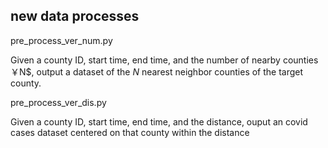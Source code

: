 ## new data processes


pre_process_ver_num.py

Given a county ID, start time, end time, and the number of nearby counties ￥N$, output a dataset of the $N$ nearest neighbor counties of the target county.

pre_process_ver_dis.py

Given a county ID, start time, end time, and the distance, ouput an covid cases dataset centered on that county within the distance
